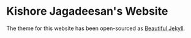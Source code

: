 # Kishore Jagadeesan's Website

The theme for this website has been open-sourced as [Beautiful Jekyll](https://deanattali.com/beautiful-jekyll/).
